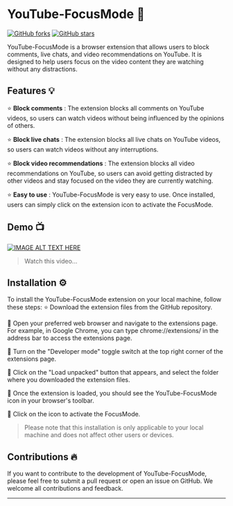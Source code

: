 # YouTube-FocusMode 🎯
[![GitHub forks](https://img.shields.io/github/forks/aniketyadavv/YouTube-FocusMode.svg?style=social&label=Fork&color=red)](https://github.com/aniketyadavv/YouTube-FocusMode)
[![GitHub stars](https://img.shields.io/github/stars/aniketyadavv/YouTube-FocusMode.svg?style=social&label=Star&color=red)](https://github.com/aniketyadavv/YouTube-FocusMode)

YouTube-FocusMode is a browser extension that allows users to block comments, live chats, and video recommendations on YouTube. It is designed to help users focus on the video content they are watching without any distractions.



## Features 💡
:star: **Block comments** : The extension blocks all comments on YouTube videos, so users can watch videos without being influenced by the opinions of others.

:star: **Block live chats** : The extension blocks all live chats on YouTube videos, so users can watch videos without any interruptions.

:star: **Block video recommendations** : The extension blocks all video recommendations on YouTube, so users can avoid getting distracted by other videos and stay focused on the video they are currently watching.

:star: **Easy to use** : YouTube-FocusMode is very easy to use. Once installed, users can simply click on the extension icon to activate the FocusMode.

## Demo 📺
[![IMAGE ALT TEXT HERE](https://img.youtube.com/vi/5K3I_UNQJe4/0.jpg)](https://youtu.be/5K3I_UNQJe4)
> Watch this video...

## Installation ⚙️
To install the YouTube-FocusMode extension on your local machine, follow these steps:
:star: Download the extension files from the GitHub repository.

🎲 Open your preferred web browser and navigate to the extensions page. For example, in Google Chrome, you can type chrome://extensions/ in the address bar to access the extensions page.

🎲 Turn on the "Developer mode" toggle switch at the top right corner of the extensions page.

🎲 Click on the "Load unpacked" button that appears, and select the folder where you downloaded the extension files.

🎲 Once the extension is loaded, you should see the YouTube-FocusMode icon in your browser's toolbar.

🎲 Click on the icon to activate the FocusMode.

> Please note that this installation is only applicable to your local machine and does not affect other users or devices.

## Contributions 🔥
If you want to contribute to the development of YouTube-FocusMode, please feel free to submit a pull request or open an issue on GitHub. We welcome all contributions and feedback.

<hr>
